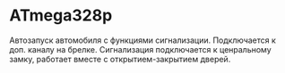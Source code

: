# ATmega328p
Автозапуск автомобиля с функциями сигнализации. Подключается к доп. каналу на брелке. Сигнализация подключается к ценральному замку, работает вместе с открытием-закрытием дверей.

